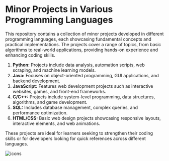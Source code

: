 # Minor Projects in Various Programming Languages
This repository contains a collection of minor projects developed in different programming languages, each showcasing fundamental concepts and practical implementations. The projects cover a range of topics, from basic algorithms to real-world applications, providing hands-on experience and enhancing coding skills.

1) **Python:** Projects include data analysis, automation scripts, web scraping, and machine learning models.
2) **Java:** Focuses on object-oriented programming, GUI applications, and backend development.
3) **JavaScript:** Features web development projects such as interactive websites, games, and front-end frameworks.
4) **C/C++:** Projects include system-level programming, data structures, algorithms, and game development.
5) **SQL:** Includes database management, complex queries, and performance optimization.
6) **HTML/CSS:** Basic web design projects showcasing responsive layouts, interactive elements, and web animations.
   
These projects are ideal for learners seeking to strengthen their coding skills or for developers looking for quick references across different languages.
                           
![icons](https://github.com/user-attachments/assets/40d421cf-7648-4e5d-9beb-1f0838c03ae8)
